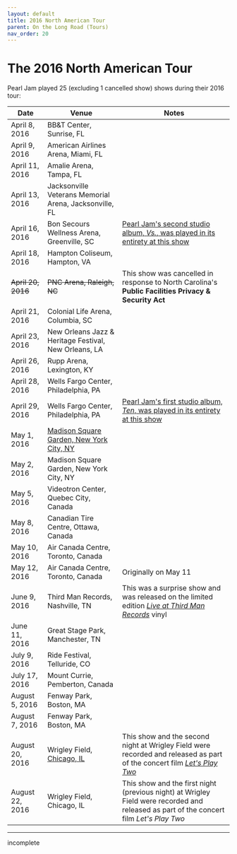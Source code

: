 ```yaml
---
layout: default
title: 2016 North American Tour
parent: On the Long Road (Tours)
nav_order: 20
---
```


# The 2016 North American Tour

Pearl Jam played 25 (excluding 1 cancelled show) shows during their 2016 tour:

| Date | Venue | Notes |
| ---- | ----- | ----- |
| April 8, 2016 | BB&T Center, Sunrise, FL | |
| April 9, 2016 | American Airlines Arena, Miami, FL | |
| April 11, 2016 | Amalie Arena, Tampa, FL | | 
| April 13, 2016 | Jacksonville Veterans Memorial Arena, Jacksonville, FL | |
| April 16, 2016 | Bon Secours Wellness Arena, Greenville, SC | [Pearl Jam's second studio album, *Vs.*, was played in its entirety at this show](https://pearljamopedia.ml/docs/Notable-Mentions/Events/Vs-Show-2016) |
| April 18, 2016 | Hampton Coliseum, Hampton, VA | |
| ~~April 20, 2016~~ | ~~PNC Arena, Raleigh, NC~~ | This show was cancelled in response to North Carolina's **Public Facilities Privacy & Security Act** |
| April 21, 2016 | Colonial Life Arena, Columbia, SC | |
| April 23, 2016 | New Orleans Jazz & Heritage Festival, New Orleans, LA | |
| April 26, 2016 | Rupp Arena, Lexington, KY | |
| April 28, 2016 | Wells Fargo Center, Philadelphia, PA | |
| April 29, 2016 | Wells Fargo Center, Philadelphia, PA | [Pearl Jam's first studio album, *Ten*, was played in its entirety at this show](https://pearljamopedia.ml/docs/Notable-Mentions/Events/Ten-Show-2016) |
| May 1, 2016 | [Madison Square Garden, New York City, NY](https://pearljamopedia.ml/docs/Notable-Mentions/Locations/MSG-NYC) | |
| May 2, 2016 | Madison Square Garden, New York City, NY | |
| May 5, 2016 | Videotron Center, Quebec City, Canada | |
| May 8, 2016 | Canadian Tire Centre, Ottawa, Canada | |
| May 10, 2016 | Air Canada Centre, Toronto, Canada | |
| May 12, 2016 | Air Canada Centre, Toronto, Canada | Originally on May 11 |
| June 9, 2016 | Third Man Records, Nashville, TN | This was a surprise show and was released on the limited edition [*Live at Third Man Records*](https://pearljamopedia.ml/docs/Albums/Live/Live-at-Third-Man) vinyl
| June 11, 2016 | Great Stage Park, Manchester, TN | |
| July 9, 2016 | Ride Festival, Telluride, CO | |
| July 17, 2016 | Mount Currie, Pemberton, Canada | |
| August 5, 2016 | Fenway Park, Boston, MA | |
| August 7, 2016 | Fenway Park, Boston, MA | |
| August 20, 2016 | Wrigley Field, [Chicago, IL](https://pearljamopedia.ml/docs/Notable-Mentions/Locations/Chicago-IL) | This show and the second night at Wrigley Field were recorded and released as part of the concert film *[Let's Play Two](https://pearljamopedia.ml/docs/Notable-Mentions/Television-Film/Lets-Play-Two)*
| August 22, 2016 | Wrigley Field, Chicago, IL | This show and the first night (previous night) at Wrigley Field were recorded and released as part of the concert film *Let's Play Two*

---------------------------------------------------------------------------------
incomplete
